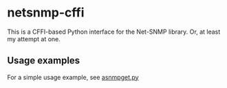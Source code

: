 # netsnmp-cffi

This is a CFFI-based Python interface for the Net-SNMP library.  Or, at least my attempt at one.

## Usage examples

For a simple usage example, see [asnmpget.py](./src/netsnmpy/programs/asnmpget.py)
